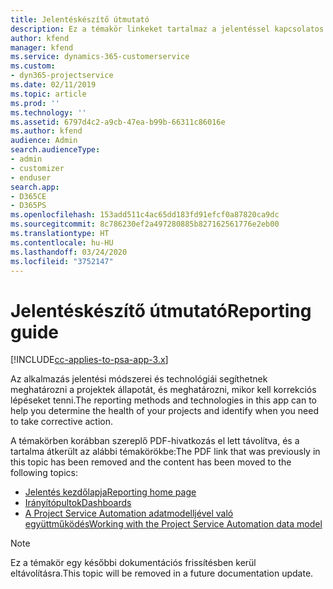 ```yaml
---
title: Jelentéskészítő útmutató
description: Ez a témakör linkeket tartalmaz a jelentéssel kapcsolatos információkhoz.
author: kfend
manager: kfend
ms.service: dynamics-365-customerservice
ms.custom:
- dyn365-projectservice
ms.date: 02/11/2019
ms.topic: article
ms.prod: ''
ms.technology: ''
ms.assetid: 6797d4c2-a9cb-47ea-b99b-66311c86016e
ms.author: kfend
audience: Admin
search.audienceType:
- admin
- customizer
- enduser
search.app:
- D365CE
- D365PS
ms.openlocfilehash: 153add511c4ac65dd183fd91efcf0a87820ca9dc
ms.sourcegitcommit: 8c786230ef2a497280885b827162561776e2eb00
ms.translationtype: HT
ms.contentlocale: hu-HU
ms.lasthandoff: 03/24/2020
ms.locfileid: "3752147"
---
```

# <a name="reporting-guide"></a><span data-ttu-id="4000a-103">Jelentéskészítő útmutató</span><span class="sxs-lookup"><span data-stu-id="4000a-103">Reporting guide</span></span>

[!INCLUDE[cc-applies-to-psa-app-3.x](../../includes/cc-applies-to-psa-app-3x.md)]

<span data-ttu-id="4000a-104">Az alkalmazás jelentési módszerei és technológiái segíthetnek meghatározni a projektek állapotát, és meghatározni, mikor kell korrekciós lépéseket tenni.</span><span class="sxs-lookup"><span data-stu-id="4000a-104">The reporting methods and technologies in this app can to help you determine the health of your projects and identify when you need to take corrective action.</span></span> 

<span data-ttu-id="4000a-105">A témakörben korábban szereplő PDF-hivatkozás el lett távolítva, és a tartalma átkerült az alábbi témakörökbe:</span><span class="sxs-lookup"><span data-stu-id="4000a-105">The PDF link that was previously in this topic has been removed and the content has been moved to the following topics:</span></span>

- [<span data-ttu-id="4000a-106">Jelentés kezdőlapja</span><span class="sxs-lookup"><span data-stu-id="4000a-106">Reporting home page</span></span>](../reports-reporting-dynamics-365-project-service.md)
- [<span data-ttu-id="4000a-107">Irányítópultok</span><span class="sxs-lookup"><span data-stu-id="4000a-107">Dashboards</span></span>](../reports-dashboards.md)
- [<span data-ttu-id="4000a-108">A Project Service Automation adatmodelljével való együttműködés</span><span class="sxs-lookup"><span data-stu-id="4000a-108">Working with the Project Service Automation data model</span></span>](../reports-working-project-service-data-model.md)

> [!NOTE]
> <span data-ttu-id="4000a-109">Ez a témakör egy későbbi dokumentációs frissítésben kerül eltávolításra.</span><span class="sxs-lookup"><span data-stu-id="4000a-109">This topic will be removed in a future documentation update.</span></span> 
